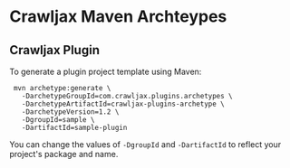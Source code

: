 Crawljax Maven Archteypes
========================

Crawljax Plugin
---------------

To generate a plugin project template using Maven:

     mvn archetype:generate \
       -DarchetypeGroupId=com.crawljax.plugins.archetypes \
       -DarchetypeArtifactId=crawljax-plugins-archetype \
       -DarchetypeVersion=1.2 \
       -DgroupId=sample \
       -DartifactId=sample-plugin

       
You can change the values of ``-DgroupId`` and ``-DartifactId`` to reflect your project's package and name. 
